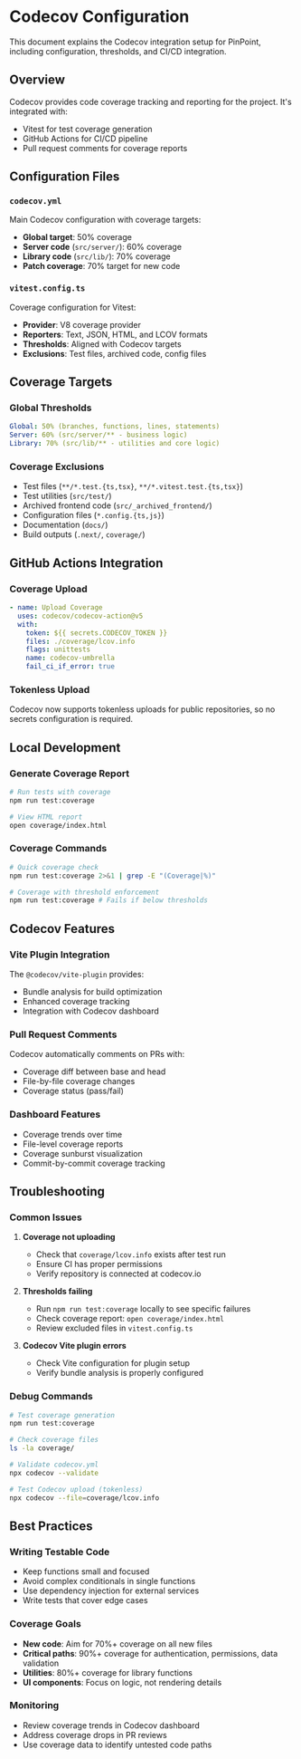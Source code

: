 # Codecov Configuration

This document explains the Codecov integration setup for PinPoint, including configuration, thresholds, and CI/CD integration.

## Overview

Codecov provides code coverage tracking and reporting for the project. It's integrated with:

- Vitest for test coverage generation
- GitHub Actions for CI/CD pipeline
- Pull request comments for coverage reports

## Configuration Files

### `codecov.yml`

Main Codecov configuration with coverage targets:

- **Global target**: 50% coverage
- **Server code** (`src/server/`): 60% coverage
- **Library code** (`src/lib/`): 70% coverage
- **Patch coverage**: 70% target for new code

### `vitest.config.ts`

Coverage configuration for Vitest:

- **Provider**: V8 coverage provider
- **Reporters**: Text, JSON, HTML, and LCOV formats
- **Thresholds**: Aligned with Codecov targets
- **Exclusions**: Test files, archived code, config files

## Coverage Targets

### Global Thresholds

```yaml
Global: 50% (branches, functions, lines, statements)
Server: 60% (src/server/** - business logic)
Library: 70% (src/lib/** - utilities and core logic)
```

### Coverage Exclusions

- Test files (`**/*.test.{ts,tsx}`, `**/*.vitest.test.{ts,tsx}`)
- Test utilities (`src/test/`)
- Archived frontend code (`src/_archived_frontend/`)
- Configuration files (`*.config.{ts,js}`)
- Documentation (`docs/`)
- Build outputs (`.next/`, `coverage/`)

## GitHub Actions Integration

### Coverage Upload

```yaml
- name: Upload Coverage
  uses: codecov/codecov-action@v5
  with:
    token: ${{ secrets.CODECOV_TOKEN }}
    files: ./coverage/lcov.info
    flags: unittests
    name: codecov-umbrella
    fail_ci_if_error: true
```

### Tokenless Upload

Codecov now supports tokenless uploads for public repositories, so no secrets configuration is required.

## Local Development

### Generate Coverage Report

```bash
# Run tests with coverage
npm run test:coverage

# View HTML report
open coverage/index.html
```

### Coverage Commands

```bash
# Quick coverage check
npm run test:coverage 2>&1 | grep -E "(Coverage|%)"

# Coverage with threshold enforcement
npm run test:coverage # Fails if below thresholds
```

## Codecov Features

### Vite Plugin Integration

The `@codecov/vite-plugin` provides:

- Bundle analysis for build optimization
- Enhanced coverage tracking
- Integration with Codecov dashboard

### Pull Request Comments

Codecov automatically comments on PRs with:

- Coverage diff between base and head
- File-by-file coverage changes
- Coverage status (pass/fail)

### Dashboard Features

- Coverage trends over time
- File-level coverage reports
- Coverage sunburst visualization
- Commit-by-commit coverage tracking

## Troubleshooting

### Common Issues

1. **Coverage not uploading**
   - Check that `coverage/lcov.info` exists after test run
   - Ensure CI has proper permissions
   - Verify repository is connected at codecov.io

2. **Thresholds failing**
   - Run `npm run test:coverage` locally to see specific failures
   - Check coverage report: `open coverage/index.html`
   - Review excluded files in `vitest.config.ts`

3. **Codecov Vite plugin errors**
   - Check Vite configuration for plugin setup
   - Verify bundle analysis is properly configured

### Debug Commands

```bash
# Test coverage generation
npm run test:coverage

# Check coverage files
ls -la coverage/

# Validate codecov.yml
npx codecov --validate

# Test Codecov upload (tokenless)
npx codecov --file=coverage/lcov.info
```

## Best Practices

### Writing Testable Code

- Keep functions small and focused
- Avoid complex conditionals in single functions
- Use dependency injection for external services
- Write tests that cover edge cases

### Coverage Goals

- **New code**: Aim for 70%+ coverage on all new files
- **Critical paths**: 90%+ coverage for authentication, permissions, data validation
- **Utilities**: 80%+ coverage for library functions
- **UI components**: Focus on logic, not rendering details

### Monitoring

- Review coverage trends in Codecov dashboard
- Address coverage drops in PR reviews
- Use coverage data to identify untested code paths
